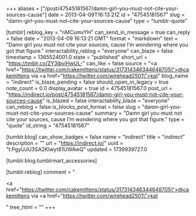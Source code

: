 +++
aliases = ["/post/47545181567/damn-girl-you-must-not-cite-your-sources-cause"]
date = 2013-04-09T16:13:21Z
id = "47545181567"
slug = "damn-girl-you-must-not-cite-your-sources-cause"
type = "tumblr-quote"

[tumblr]
reblog_key = "nMCumvYH"
can_send_in_message = true
can_reply = false
date = "2013-04-09 16:13:21 GMT"
format = "markdown"
text = "Damn girl you must not cite your sources, cause I&rsquo;m wondering where you got that figure."
interactability_reblog = "everyone"
can_blaze = false
timestamp = 1365524001.0
state = "published"
short_url = "https://tmblr.co/ZY3jbyiHwUL-"
can_like = false
source = "<a href=\"https://twitter.com/cakemittens/status/317314346344648705\">@cakemittens</a> via <a href=\"https://twitter.com/wirehead2501\">kat</a>"
blog_name = "indirect"
is_blaze_pending = false
should_open_in_legacy = true
note_count = 0.0
display_avatar = true
id = 47545181567.0
post_url = "https://indirect.io/post/47545181567/damn-girl-you-must-not-cite-your-sources-cause"
is_blazed = false
interactability_blaze = "everyone"
can_reblog = false
is_blocks_post_format = false
slug = "damn-girl-you-must-not-cite-your-sources-cause"
summary = "Damn girl you must not cite your sources, cause I’m wondering where you got that figure."
type = "quote"
id_string = "47545181567"

[tumblr.blog]
can_show_badges = false
name = "indirect"
title = "indirect"
description = ""
url = "https://indirect.io/"
uuid = "t:PgyUJU3SA2Klwyt81UWAwQ"
updated = 1739939727.0

[tumblr.blog.tumblrmart_accessories]

[tumblr.reblog]
comment = "<p><a href=\"https://twitter.com/cakemittens/status/317314346344648705\">@cakemittens</a> via <a href=\"https://twitter.com/wirehead2501\">kat</a></p>"
tree_html = ""
+++
